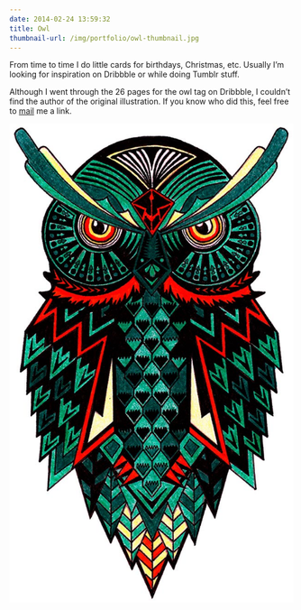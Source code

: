 ```yaml
---
date: 2014-02-24 13:59:32
title: Owl
thumbnail-url: /img/portfolio/owl-thumbnail.jpg
---
```

From time to time I do little cards for birthdays, Christmas, etc. Usually I’m looking for inspiration on Dribbble or while doing Tumblr stuff.

Although I went through the 26 pages for the owl tag on Dribbble, I couldn’t find the author of the original illustration. If you know who did this, feel free to [mail](mailto:phrudloff@gmail.com) me a link.

![Owl](/img/portfolio/owl.jpg)
